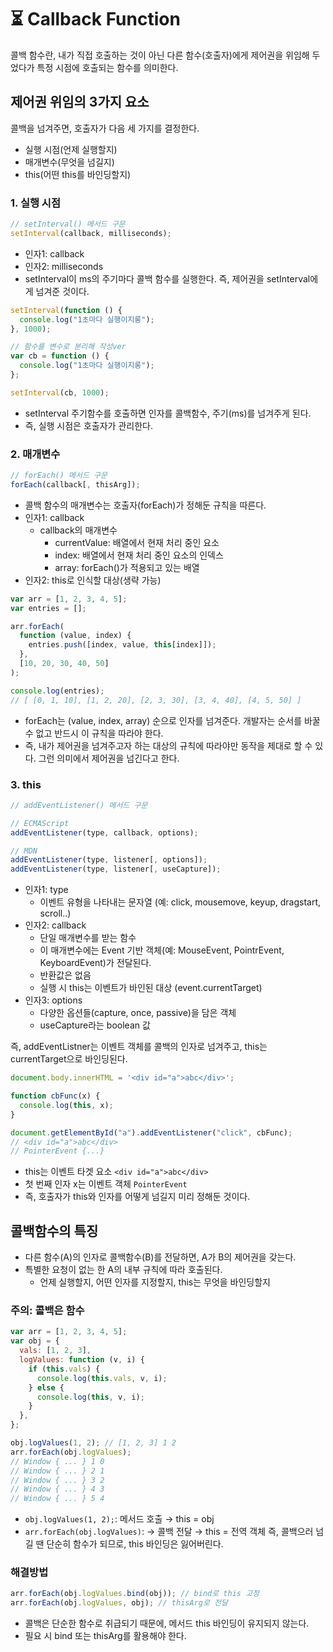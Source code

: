 # ⏳ Callback Function

콜백 함수란, 내가 직접 호출하는 것이 아닌 다른 함수(호출자)에게 제어권을 위임해 두었다가 특정 시점에 호출되는 함수를 의미한다.

## 제어권 위임의 3가지 요소

콜백을 넘겨주면, 호출자가 다음 세 가지를 결정한다.

- 실행 시점(언제 실행할지)
- 매개변수(무엇을 넘길지)
- this(어떤 this를 바인딩할지)

### 1. 실행 시점

```js
// setInterval() 메서드 구문
setInterval(callback, milliseconds);
```

- 인자1: callback
- 인자2: milliseconds
- setInterval이 ms의 주기마다 콜백 함수를 실행한다. 즉, 제어권을 setInterval에게 넘겨준 것이다.

```js
setInterval(function () {
  console.log("1초마다 실행이지롱");
}, 1000);

// 함수를 변수로 분리해 작성ver
var cb = function () {
  console.log("1초마다 실행이지롱");
};

setInterval(cb, 1000);
```

- setInterval 주기함수를 호출하면 인자를 콜백함수, 주기(ms)를 넘겨주게 된다.
- 즉, 실행 시점은 호출자가 관리한다.

### 2. 매개변수

```js
// forEach() 메서드 구문
forEach(callback[, thisArg]);
```

- 콜백 함수의 매개변수는 호출자(forEach)가 정해둔 규칙을 따른다.
- 인자1: callback
  - callback의 매개변수
    - currentValue: 배열에서 현재 처리 중인 요소
    - index: 배열에서 현재 처리 중인 요소의 인덱스
    - array: forEach()가 적용되고 있는 배열
- 인자2: this로 인식할 대상(생략 가능)

```js
var arr = [1, 2, 3, 4, 5];
var entries = [];

arr.forEach(
  function (value, index) {
    entries.push([index, value, this[index]]);
  },
  [10, 20, 30, 40, 50]
);

console.log(entries);
// [ [0, 1, 10], [1, 2, 20], [2, 3, 30], [3, 4, 40], [4, 5, 50] ]
```

- forEach는 (value, index, array) 순으로 인자를 넘겨준다.
  개발자는 순서를 바꿀 수 없고 반드시 이 규칙을 따라야 한다.
- 즉, 내가 제어권을 넘겨주고자 하는 대상의 규칙에 따라야만 동작을 제대로 할 수 있다. 그런 의미에서 제어권을 넘긴다고 한다.

### 3. this

```js
// addEventListener() 메서드 구문

// ECMAScript
addEventListener(type, callback, options);

// MDN
addEventListener(type, listener[, options]);
addEventListener(type, listener[, useCapture]);
```

- 인자1: type
  - 이벤트 유형을 나타내는 문자열 (예: click, mousemove, keyup, dragstart, scroll..)
- 인자2: callback
  - 단일 매개변수를 받는 함수
  - 이 매개변수에는 Event 기반 객체(예: MouseEvent, PointrEvent, KeyboardEvent)가 전달된다.
  - 반환값은 없음
  - 실행 시 this는 이벤트가 바인된 대상 (event.currentTarget)
- 인자3: options
  - 다양한 옵션들(capture, once, passive)을 담은 객체
  - useCapture라는 boolean 값

즉, addEventListner는 이벤트 객체를 콜백의 인자로 넘겨주고, this는 currentTarget으로 바인딩된다.

```js
document.body.innerHTML = '<div id="a">abc</div>';

function cbFunc(x) {
  console.log(this, x);
}

document.getElementById("a").addEventListener("click", cbFunc);
// <div id="a">abc</div>
// PointerEvent {...}
```

- this는 이벤트 타겟 요소 `<div id="a">abc</div>`
- 첫 번째 인자 x는 이벤트 객체 `PointerEvent`
- 즉, 호출자가 this와 인자를 어떻게 넘길지 미리 정해둔 것이다.

## 콜백함수의 특징

- 다른 함수(A)의 인자로 콜백함수(B)를 전달하면, A가 B의 제어권을 갖는다.
- 특별한 요청이 없는 한 A의 내부 규칙에 따라 호출된다.
  - 언제 실행할지, 어떤 인자를 지정할지, this는 무엇을 바인딩할지

### 주의: 콜백은 함수

```js
var arr = [1, 2, 3, 4, 5];
var obj = {
  vals: [1, 2, 3],
  logValues: function (v, i) {
    if (this.vals) {
      console.log(this.vals, v, i);
    } else {
      console.log(this, v, i);
    }
  },
};

obj.logValues(1, 2); // [1, 2, 3] 1 2
arr.forEach(obj.logValues);
// Window { ... } 1 0
// Window { ... } 2 1
// Window { ... } 3 2
// Window { ... } 4 3
// Window { ... } 5 4
```

- `obj.logValues(1, 2);`: 메서드 호출 → this = obj
- `arr.forEach(obj.logValues)`: → 콜백 전달 → this = 전역 객체
  즉, 콜백으러 넘길 땐 단순히 함수가 되므로, this 바인딩은 잃어버린다.

### 해결방법

```js
arr.forEach(obj.logValues.bind(obj)); // bind로 this 고정
arr.forEach(obj.logValues, obj); // thisArg로 전달
```

- 콜백은 단순한 함수로 취급되기 때문에, 메서드 this 바인딩이 유지되지 않는다.
- 필요 시 bind 또는 thisArg를 활용해야 한다.
